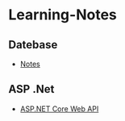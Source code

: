 # Learning-Notes

## Datebase
- [Notes](Advanced%20Database%20Notes.html)

## ASP .Net
- [ASP.NET Core Web API](ASP.NET%20Core%20Web%20API.html)
